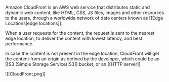 Amazon CloudFront is an AWS web service that distributes static and dynamic web content, like HTML, CSS, JS files, images and other resources to the users, through a worldwide network of data centers known as [[Edge Locations|edge locations]].

When a user requests for the content, the request is sent to the nearest edge location, to deliver the content with lowest latency, and best performance.

In case the content is not present in the edge location, CloudFront will get the content from an origin as defined by the developer, which could be an [[S3 (Simple Storage Service)|S3]] bucket, or an [[HTTP server]].

![[CloudFront.png]]

